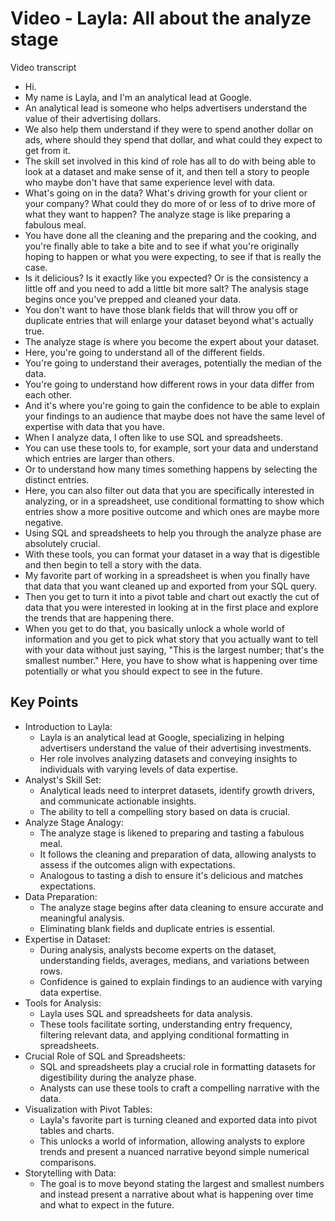 # Video - Layla: All about the analyze stage

Video transcript

- Hi.
- My name is Layla, and I'm an analytical lead at Google.
- An analytical lead is someone who helps advertisers understand the value of their advertising dollars.
- We also help them understand if they were to spend another dollar on ads, where should they spend that dollar, and what could they expect to get from it.
- The skill set involved in this kind of role has all to do with being able to look at a dataset and make sense of it, and then tell a story to people who maybe don't have that same experience level with data.
- What's going on in the data? What's driving growth for your client or your company? What could they do more of or less of to drive more of what they want to happen? The analyze stage is like preparing a fabulous meal.
- You have done all the cleaning and the preparing and the cooking, and you're finally able to take a bite and to see if what you're originally hoping to happen or what you were expecting, to see if that is really the case.
- Is it delicious? Is it exactly like you expected? Or is the consistency a little off and you need to add a little bit more salt? The analysis stage begins once you've prepped and cleaned your data.
- You don't want to have those blank fields that will throw you off or duplicate entries that will enlarge your dataset beyond what's actually true.
- The analyze stage is where you become the expert about your dataset.
- Here, you're going to understand all of the different fields.
- You're going to understand their averages, potentially the median of the data.
- You're going to understand how different rows in your data differ from each other.
- And it's where you're going to gain the confidence to be able to explain your findings to an audience that maybe does not have the same level of expertise with data that you have.
- When I analyze data, I often like to use SQL and spreadsheets.
- You can use these tools to, for example, sort your data and understand which entries are larger than others.
- Or to understand how many times something happens by selecting the distinct entries.
- Here, you can also filter out data that you are specifically interested in analyzing, or in a spreadsheet, use conditional formatting to show which entries show a more positive outcome and which ones are maybe more negative.
- Using SQL and spreadsheets to help you through the analyze phase are absolutely crucial.
- With these tools, you can format your dataset in a way that is digestible and then begin to tell a story with the data.
- My favorite part of working in a spreadsheet is when you finally have that data that you want cleaned up and exported from your SQL query.
- Then you get to turn it into a pivot table and chart out exactly the cut of data that you were interested in looking at in the first place and explore the trends that are happening there.
- When you get to do that, you basically unlock a whole world of information and you get to pick what story that you actually want to tell with your data without just saying, "This is the largest number; that's the smallest number." Here, you have to show what is happening over time potentially or what you should expect to see in the future.

## Key Points

- Introduction to Layla:
  - Layla is an analytical lead at Google, specializing in helping advertisers understand the value of their advertising investments.
  - Her role involves analyzing datasets and conveying insights to individuals with varying levels of data expertise.
- Analyst's Skill Set:
  - Analytical leads need to interpret datasets, identify growth drivers, and communicate actionable insights.
  - The ability to tell a compelling story based on data is crucial.
- Analyze Stage Analogy:
  - The analyze stage is likened to preparing and tasting a fabulous meal.
  - It follows the cleaning and preparation of data, allowing analysts to assess if the outcomes align with expectations.
  - Analogous to tasting a dish to ensure it's delicious and matches expectations.
- Data Preparation:
  - The analyze stage begins after data cleaning to ensure accurate and meaningful analysis.
  - Eliminating blank fields and duplicate entries is essential.
- Expertise in Dataset:
  - During analysis, analysts become experts on the dataset, understanding fields, averages, medians, and variations between rows.
  - Confidence is gained to explain findings to an audience with varying data expertise.
- Tools for Analysis:
  - Layla uses SQL and spreadsheets for data analysis.
  - These tools facilitate sorting, understanding entry frequency, filtering relevant data, and applying conditional formatting in spreadsheets.
- Crucial Role of SQL and Spreadsheets:
  - SQL and spreadsheets play a crucial role in formatting datasets for digestibility during the analyze phase.
  - Analysts can use these tools to craft a compelling narrative with the data.
- Visualization with Pivot Tables:
  - Layla's favorite part is turning cleaned and exported data into pivot tables and charts.
  - This unlocks a world of information, allowing analysts to explore trends and present a nuanced narrative beyond simple numerical comparisons.
- Storytelling with Data:
  - The goal is to move beyond stating the largest and smallest numbers and instead present a narrative about what is happening over time and what to expect in the future.
